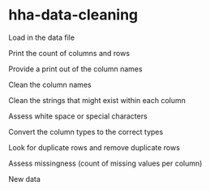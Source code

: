 # hha-data-cleaning

Load in the data file

Print the count of columns and rows

Provide a print out of the column names

Clean the column names

Clean the strings that might exist within each column

Assess white space or special characters

Convert the column types to the correct types

Look for duplicate rows and remove duplicate rows

Assess missingness (count of missing values per column)

New data
